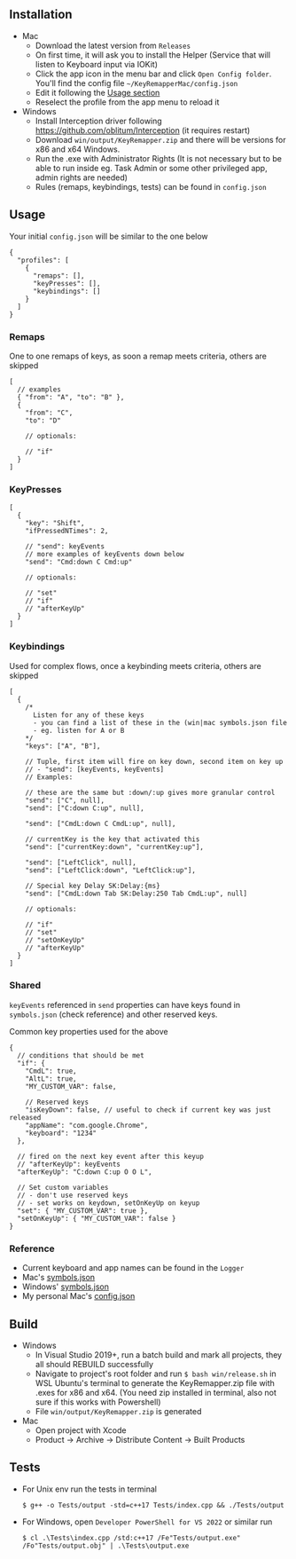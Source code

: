 ## Installation

- Mac
  - Download the latest version from `Releases`
  - On first time, it will ask you to install the Helper (Service that will listen to Keyboard input via IOKit)
  - Click the app icon in the menu bar and click `Open Config folder`. You'll find the config file `~/KeyRemapperMac/config.json`
  - Edit it following the [Usage section](##Usage)
  - Reselect the profile from the app menu to reload it
- Windows
  - Install Interception driver following https://github.com/oblitum/Interception (it requires restart)
  - Download `win/output/KeyRemapper.zip` and there will be versions for x86 and x64 Windows.
  - Run the .exe with Administrator Rights (It is not necessary but to be able to run inside eg. Task Admin or some other privileged app, admin rights are needed)
  - Rules (remaps, keybindings, tests) can be found in `config.json`

## Usage

Your initial `config.json` will be similar to the one below

```jsonc
{
  "profiles": [
    {
      "remaps": [],
      "keyPresses": [],
      "keybindings": []
    }
  ]
}
```

### Remaps

One to one remaps of keys, as soon a remap meets criteria, others are skipped

```jsonc
[
  // examples
  { "from": "A", "to": "B" },
  {
    "from": "C",
    "to": "D"

    // optionals:

    // "if"
  }
]
```

### KeyPresses

```jsonc
[
  {
    "key": "Shift",
    "ifPressedNTimes": 2,

    // "send": keyEvents
    // more examples of keyEvents down below
    "send": "Cmd:down C Cmd:up"

    // optionals:

    // "set"
    // "if"
    // "afterKeyUp"
  }
]
```

### Keybindings

Used for complex flows, once a keybinding meets criteria, others are skipped

```jsonc
[
  {
    /*
      Listen for any of these keys
      - you can find a list of these in the (win|mac symbols.json file
      - eg. listen for A or B
    */
    "keys": ["A", "B"],

    // Tuple, first item will fire on key down, second item on key up
    // - "send": [keyEvents, keyEvents]
    // Examples:

    // these are the same but :down/:up gives more granular control
    "send": ["C", null],
    "send": ["C:down C:up", null],

    "send": ["CmdL:down C CmdL:up", null],

    // currentKey is the key that activated this
    "send": ["currentKey:down", "currentKey:up"],

    "send": ["LeftClick", null],
    "send": ["LeftClick:down", "LeftClick:up"],

    // Special key Delay SK:Delay:{ms}
    "send": ["CmdL:down Tab SK:Delay:250 Tab CmdL:up", null]

    // optionals:

    // "if"
    // "set"
    // "setOnKeyUp"
    // "afterKeyUp"
  }
]
```

### Shared

`keyEvents` referenced in `send` properties can have keys found in `symbols.json` (check reference) and other reserved keys.

Common key properties used for the above

```jsonc
{
  // conditions that should be met
  "if": {
    "CmdL": true,
    "AltL": true,
    "MY_CUSTOM_VAR": false,

    // Reserved keys
    "isKeyDown": false, // useful to check if current key was just released
    "appName": "com.google.Chrome",
    "keyboard": "1234"
  },

  // fired on the next key event after this keyup
  // "afterKeyUp": keyEvents
  "afterKeyUp": "C:down C:up O O L",

  // Set custom variables
  // - don't use reserved keys
  // - set works on keydown, setOnKeyUp on keyup
  "set": { "MY_CUSTOM_VAR": true },
  "setOnKeyUp": { "MY_CUSTOM_VAR": false }
}
```

### Reference

- Current keyboard and app names can be found in the `Logger`
- Mac's [symbols.json](mac/KeyRemapper/Resources/symbols.json)
- Windows' [symbols.json](win/src/files/symbols.json)
- My personal Mac's [config.json](https://github.com/goerwin/dotfiles/blob/master/src/keyRemapperMac/config.json)

## Build

- Windows
  - In Visual Studio 2019+, run a batch build and mark all projects, they all should REBUILD successfully
  - Navigate to project's root folder and run `$ bash win/release.sh` in WSL Ubuntu's terminal to generate the KeyRemapper.zip file with .exes for x86 and x64. (You need zip installed in terminal, also not sure if this works with Powershell)
  - File `win/output/KeyRemapper.zip` is generated
- Mac
  - Open project with Xcode
  - Product -> Archive -> Distribute Content -> Built Products

## Tests

- For Unix env run the tests in terminal
  ```
  $ g++ -o Tests/output -std=c++17 Tests/index.cpp && ./Tests/output
  ```
- For Windows, open `Developer PowerShell for VS 2022` or similar run
  ```
  $ cl .\Tests\index.cpp /std:c++17 /Fe"Tests/output.exe" /Fo"Tests/output.obj" | .\Tests\output.exe
  ```

